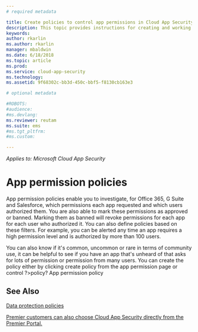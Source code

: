 ```yaml
---
# required metadata

title: Create policies to control app permissions in Cloud App Security | Microsoft Docs
description: This topic provides instructions for creating and working with app permission policies in Microsoft Cloud App Security.
keywords:
author: rkarlin
ms.author: rkarlin
manager: mbaldwin
ms.date: 6/18/2018
ms.topic: article
ms.prod:
ms.service: cloud-app-security
ms.technology:
ms.assetid: 9f68302c-bb3d-450c-bbf5-f8130cb163e3

# optional metadata

#ROBOTS:
#audience:
#ms.devlang:
ms.reviewer: reutam
ms.suite: ems
#ms.tgt_pltfrm:
#ms.custom:

---
```

*Applies to: Microsoft Cloud App Security*


# App permission policies
App permission policies enable you to investigate, for Office 365, G Suite and Salesforce, which permissions each app requested and which users authorized them. You are also able to mark these permissions as approved or banned. Marking them as banned will revoke permissions for each app for each user who authorized it. 
You can also define policies based on these filters. For example, you can be alerted any time an app requires a high permission level and is authorized by more than 100 users. 

You can also know if it's common, uncommon or rare in terms of community use, it can be helpful to see if you have an app that's unheard of that asks for lots of permission or permission from many users. You can create the policy either by clicking create policy from the app permission page or control ?>policy? App permission policy  
  



  ## See Also  
  [Data protection policies](data-protection-policies.md)   

[Premier customers can also choose Cloud App Security directly from the Premier Portal.](https://premier.microsoft.com/)  
  
  